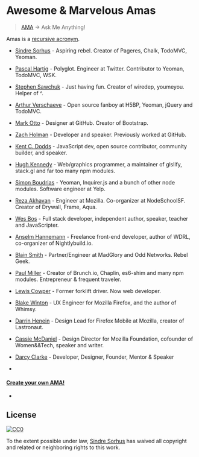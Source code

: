 # Awesome & Marvelous Amas

> [AMA](https://en.wikipedia.org/wiki/Reddit#IAmA_and_AMA) → Ask Me Anything!

Amas is a [recursive acronym](https://en.wikipedia.org/wiki/Recursive_acronym).

- [Sindre Sorhus](https://github.com/sindresorhus/ama) - Aspiring rebel. Creator of Pageres, Chalk, TodoMVC, Yeoman.
- [Pascal Hartig](https://github.com/passy/ama) - Polyglot. Engineer at Twitter. Contributor to Yeoman, TodoMVC, WSK.
- [Stephen Sawchuk](https://github.com/stephenplusplus/ama) - Just having fun. Creator of wiredep, youmeyou. Helper of ^.
- [Arthur Verschaeve](https://github.com/arthurvr/ama) - Open source fanboy at H5BP, Yeoman, jQuery and TodoMVC.
- [Mark Otto](https://github.com/mdo/ama) - Designer at GitHub. Creator of Bootstrap.
- [Zach Holman](https://github.com/holman/feedback) - Developer and speaker. Previously worked at GitHub.
- [Kent C. Dodds](https://github.com/kentcdodds/ama) - JavaScript dev, open source contributor, community builder, and speaker.
- [Hugh Kennedy](https://github.com/hughsk/ama) - Web/graphics programmer, a maintainer of glslify, stack.gl and far too many npm modules.
- [Simon Boudrias](https://github.com/SBoudrias/ama) - Yeoman, Inquirer.js and a bunch of other node modules. Software engineer at Yelp.
- [Reza Akhavan](https://github.com/jedireza/ama) - Engineer at Mozilla. Co-organizer at NodeSchoolSF. Creator of Drywall, Frame, Aqua.
- [Wes Bos](https://github.com/wesbos/ama) - Full stack developer, independent author, speaker, teacher and JavaScripter.
- [Anselm Hannemann](https://github.com/anselmh/AMA) - Freelance front-end developer, author of WDRL, co-organizer of Nightlybuild.io.
- [Blain Smith](https://github.com/blainsmith/ama) - Partner/Engineer at MadGlory and Odd Networks. Rebel Geek.
- [Paul Miller](https://github.com/paulmillr/ama) - Creator of Brunch.io, Chaplin, es6-shim and many npm modules. Entrepreneur & frequent traveler.
- [Lewis Cowper](https://github.com/lewiscowper/ama) - Former forklift driver. Now web developer.
- [Blake Winton](https://github.com/bwinton/ama) - UX Engineer for Mozilla Firefox, and the author of Whimsy.
- [Darrin Henein](https://github.com/darrinhenein/ama) - Design Lead for Firefox Mobile at Mozilla, creator of Lastronaut.
- [Cassie McDaniel](https://github.com/cassiemc/ama) - Design Director for Mozilla Foundation, cofounder of Women&&Tech, speaker and writer.
- [Darcy Clarke](https://github.com/darcyclarke/ama) - Developer, Designer, Founder, Mentor & Speaker

-

#### [Create your own AMA!](create-ama.md)

-


## License

[![CC0](http://i.creativecommons.org/p/zero/1.0/88x31.png)](http://creativecommons.org/publicdomain/zero/1.0/)

To the extent possible under law, [Sindre Sorhus](http://sindresorhus.com) has waived all copyright and related or neighboring rights to this work.
